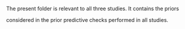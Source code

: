 

The present folder is relevant to all three studies. It contains the priors 

considered in the prior predictive checks performed in all studies.

